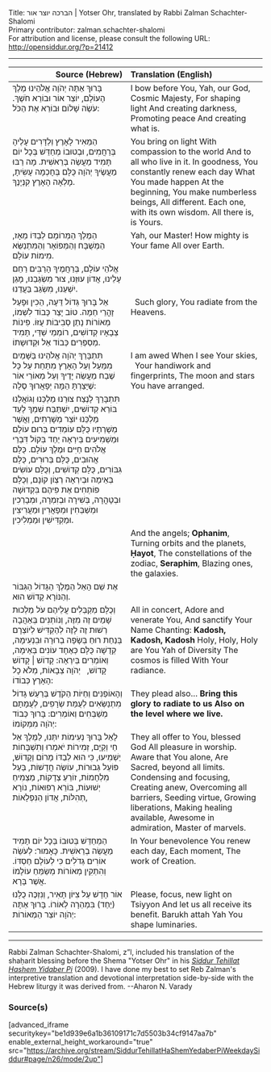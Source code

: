<html>
<head></head>
<body>
Title: הברכה יוצר אור | Yotser Ohr, translated by Rabbi Zalman Schachter-Shalomi<br />
Primary contributor: zalman.schachter-shalomi<br />
For attribution and license, please consult the following URL: <a href="http://opensiddur.org/?p=21412">http://opensiddur.org/?p=21412</a>
<p />
<hr />

<table style="margin-left: auto;margin-right: auto;" class="draggable">
<thead><tr><th id="x" style="text-align: right;">Source (Hebrew)</th><th style="text-align: left;">Translation (English)</th></tr></thead>
<tbody>
<tr><td style="vertical-align:top;" width="46%">
<div class="liturgy"><span lang="he">
בָּרוּךְ אַתָּה 
יְהֹוָה אֱלֹהֵינוּ
מֶלֶךְ הָעוֹלָם, 
יוֹצֵר אוֹר 
וּבוֹרֵא חֹשֶׁךְ. 
עֹשֶׂה שָׁלוֹם 
וּבוֹרֵא אֶת הַכֹּל:
</span></div></td>
 
<td style="vertical-align:top;" width="53%">
<div class="english">
I bow before You,
Yah, our God,
Cosmic Majesty,
For shaping light 
And creating darkness,
Promoting peace 
And creating what is.
</div></td></tr>


<tr><td style="vertical-align:top;" width="46%">
<div class="liturgy"><span lang="he">
הַמֵּאִיר 
לָאָרֶץ 
וְלַדָּרִים עָלֶיהָ בְּרַחֲמִים, 
וּבְטוּבוֹ 
מְחַדֵּשׁ בְּכָל יוֹם תָּמִיד 
מַעֲשֵׂה 
בְּרֵאשִׁית. 
מָה רַבּוּ 
מַעֲשֶׂיךָ יְהֹוָה
כֻּלָּם בְּחָכְמָה עָשִׂיתָ,
מָלְאָה הָאָרֶץ קִנְיָנֶךָ. 
</span></div></td>
 
<td style="vertical-align:top;" width="53%">
<div class="english">
You bring on light 
With compassion to the world 
And to all who live in it.
In goodness, 
You constantly renew each day
What You made happen 
At the beginning,
You make numberless beings,
All different.
Each one, with its own wisdom.
All there is, is Yours.
</div></td></tr>


<tr><td style="vertical-align:top;" width="46%">
<div class="liturgy"><span lang="he">
הַמֶּלֶךְ הַמְּרוֹמָם לְבַדּוֹ מֵאָז, 
הַמְּשֻׁבָּח וְהַמְּפוֹאָר וְהַמִּתְנַשֵּׂא 
מִימוֹת עוֹלָם. 
</span></div></td>
 
<td style="vertical-align:top;" width="53%">
<div class="english">
Yah, our Master!
How mighty is Your fame 
All over Earth.
</div></td></tr>


<tr><td style="vertical-align:top;" width="46%">
<div class="liturgy"><span lang="he">
אֱלֹהֵי עוֹלָם, 
בְּרַחֲמֶיךָ הָרַבִּים 
רַחֵם עָלֵינוּ, 
אֲדוֹן עוּזֵּנוּ, 
צוּר מִשְׂגַּבֵנוּ, 
מָגֵן יִשְׁעֵנוּ, 
מִשְׂגַּב בַּעֲדֵנוּ. 
</span></div></td>
 
<td style="vertical-align:top;" width="53%">
<div class="english">

</div></td></tr>


<tr><td style="vertical-align:top;" width="46%">
<div class="liturgy"><span lang="he">
אֵל בָּרוּךְ גְּדוֹל דֵּעָה, 
הֵכִין וּפָעַל זָהֳרֵי חַמָּה. 
טוֹב יָצַר כָּבוֹד לִשְׁמוֹ, 
מְאוֹרוֹת נָתַן סְבִיבוֹת עֻזּוֹ. 
פִּינוֹת צְבָאָיו קְדוֹשִׁים, 
רוֹמְמֵי שַׁדַּי, 
תָּמִיד מְסַפְּרִים כְּבוֹד אֵל וּקְדוּשָתוֹ. 
</span></div></td>
 
<td style="vertical-align:top;" width="53%">
<div class="english">
&nbsp;
Such glory, 
You radiate from the Heavens.
</div></td></tr>


<tr><td style="vertical-align:top;" width="46%">
<div class="liturgy"><span lang="he">
תִּתְבָּרַךְ יְהֹוָה אֱלֹהֵינוּ
בַּשָּׁמַיִם מִמַּעַל 
וְעַל הָאָרֶץ מִתַּחַת 
עַל כָּל שֶׁבַח מַעֲשֵׂה יָדֶיךָ 
וְעַל מְאוֹרֵי אוֹר 
שֶׁיָּצַרְתָּ הֵמָּה יְפָאֲרוּךָ 
סֶלָה:
</span></div></td>
 
<td style="vertical-align:top;" width="53%">
<div class="english">
I am awed 
When I see Your skies,
&nbsp;
Your handiwork and fingerprints,
The moon and stars
You have arranged.
</div></td></tr>


<tr><td style="vertical-align:top;" width="46%">
<div class="liturgy"><span lang="he">
תִּתְבָּרַךְ לָנֶצַח צוּרֵנוּ מַלְכֵּנוּ וְגוֹאֲלֵנוּ בּוֹרֵא קְדוֹשִׁים, 
יִשְׁתַּבַּח שִׁמְךָ לָעַד מַלְכֵּנוּ יוֹצֵר מְשָׁרְתִים, 
וַאֲשֶׁר מְשָׁרְתָיו 
כֻּלָּם עוֹמְדִים בְּרוּם עוֹלָם 
וּמַשְׁמִיעִים בְּיִרְאָה יַחַד 
בְּקוֹל דִּבְרֵי אֱלֹהִים חַיִּים וּמֶלֶךְ עוֹלָם. 
כֻּלָּם אֲהוּבִים, 
כֻּלָּם בְּרוּרִים, 
כֻּלָּם גִּבּוֹרִים, 
כֻּלָּם קְדוֹשִׁים, 
וְכֻלָּם עוֹשִׂים בְּאֵימָה וּבְיִרְאָה רְצְוֹן קוֹנָם, 
וְכֻלָּם פּוֹתְחִים אֶת פִּיהֶם בִּקְדוּשָׁה וּבְטָהֳרָה, 
בְּשִׁירָה וּבְזִמְרָה, 
וּמְבָרְכִין וּמְשַׁבְּחִין 
וּמְפָאֲרִין וּמַעֲרִיצִין 
וּמַקְדִּישִׁין וּמַמְלִיכִין.
</span></div></td>
 
<td style="vertical-align:top;" width="53%">
<div class="english">

</div></td></tr>


<tr><td style="vertical-align:top;" width="46%">
<div class="liturgy"><span lang="he">

</span></div></td>
 
<td style="vertical-align:top;" width="53%">
<div class="english">
And the angels;
<strong>Ophanim</strong>,
Turning orbits and the planets,
<strong>Ḥayot</strong>,
The constellations of the zodiac,
<strong>Seraphim</strong>,
Blazing ones, the galaxies.
</div></td></tr>


<tr><td style="vertical-align:top;" width="46%">
<div class="liturgy"><span lang="he">
אֶת שֵׁם הָאֵל הַמֶּלֶךְ הַגָּדוֹל הַגִּבּוֹר וְהַנּוֹרָא קָדוֹשׁ הוּא. 
</span></div></td>
 
<td style="vertical-align:top;" width="53%">
<div class="english">

</div></td></tr>


<tr><td style="vertical-align:top;" width="46%">
<div class="liturgy"><span lang="he">
וְכֻלָּם מְקַבְּלִים עֲלֵיהֶם עֹל מַלְכוּת שָׁמַיִם זֶה מִזֶּה, 
וְנוֹתְנִים בְּאַהֲבָה רְשׁוּת זֶה לָזֶה לְהַקְדִּישׁ לְיוֹצְרָם בְּנַחַת רוּחַ בְּשָׂפָה בְרוּרָה וּבִנְעִימָה, 
קְדֻשָׁה כֻּלָּם כְּאֶחָד עוֹנִים בְּאֵימָה, 
וְאוֹמְרִים בְּיִרְאָה:
קָדוֹשׁ | קָדוֹשׁ קָדוֹשׁ, 
&nbsp;
יְהֹוָה צְבָאוֹת,
מְלֹא כָל הָאָרֶץ 
כְּבוֹדוֹ:
</span></div></td>
 
<td style="vertical-align:top;" width="53%">
<div class="english">
All in concert, 
Adore and venerate You,
And sanctify Your Name
Chanting:
<strong>Kadosh, Kadosh, Kadosh</strong>
Holy, Holy, Holy are You
Yah of Diversity
The cosmos is filled 
With Your radiance.
</div></td></tr>


<tr><td style="vertical-align:top;" width="46%">
<div class="liturgy"><span lang="he">
וְהָאוֹפַנִּים וְחַיּוֹת הַקֹדֶשׁ בְּרַעַשׁ גָּדוֹל מִתְנַשְּׂאִים לְעֻמַּת שְׂרָפִים, לְעֻמָּתָם מְשַׁבְּחִים וְאוֹמְרִים:
בָּרוּךְ כְּבוֹד יְהֹוָה
מִמְּקוֹמוֹ:
</span></div></td>
 
<td style="vertical-align:top;" width="53%">
<div class="english">
They plead also…
<strong>Bring this glory to radiate to us
Also on the level where we live.</strong>
</div></td></tr>


<tr><td style="vertical-align:top;" width="46%">
<div class="liturgy"><span lang="he">
לָאֵל בָּרוּךְ נְעִימוֹת יִתְּנוּ, לַמֶּלֶךְ אֵל חַי וְקַיָּם, 
זְמִירוֹת יֹאמְרוּ וְתִשְׁבָּחוֹת יַשְׁמִיעוּ, 
כִּי הוּא לְבַדּוֹ 
מָרוֹם וְקָדוֹשׁ, 
פּוֹעֵל גְּבוּרוֹת, 
עוֹשֶׂה חֲדָשׁוֹת, 
בַּעַל מִלְחָמוֹת, 
זוֹרֵעַ צְדָקוֹת, 
מַצְמִיחַ יְשׁוּעוֹת, 
בּוֹרֵא רְפוּאוֹת, 
נוֹרָא תְהִלּוֹת, 
אֲדוֹן הַנִּפְלָאוֹת, 
</span></div></td>
 
<td style="vertical-align:top;" width="53%">
<div class="english">
They all offer to You, blessed God
All pleasure in worship.
Aware that You alone,
Are Sacred, beyond all limits.
Condensing and focusing,
Creating anew,
Overcoming all barriers,
Seeding virtue,
Growing liberations,
Making healing available,
Awesome in admiration,
Master of marvels.
</div></td></tr>


<tr><td style="vertical-align:top;" width="46%">
<div class="liturgy"><span lang="he">
הַמְחַדֵּשׁ בְּטוּבוֹ 
בְּכָל יוֹם 
תָּמִיד 
מַעֲשֵׂה בְרֵאשִׁית. 
כָּאָמוּר: לְעֹשֵׂה אוֹרִים גְּדֹלִים כִּי לְעוֹלָם חַסְדּוֹ. 
וְהִתְקִין מְאוֹרוֹת מְשַׂמֵּחַ עוֹלָמוֹ אֲשֶׁר בָּרָא. 
</span></div></td>
 
<td style="vertical-align:top;" width="53%">
<div class="english">
In Your benevolence
You renew each day, 
Each moment,
The work of Creation.
</div></td></tr>


<tr><td style="vertical-align:top;" width="46%">
<div class="liturgy"><span lang="he">
אוֹר חָדָשׁ עַל צִיּוֹן תָּאִיר, 
וְנִזְכֶּה כֻלָּנוּ (יַחַד) בִּמְהֵרָה לְאוֹרוֹ. 
בָּרוּךְ אַתָּה יְהֹוָה
יוֹצֵר הַמְּאוֹרוֹת:
</span></div></td>
 
<td style="vertical-align:top;" width="53%">
<div class="english">
Please, focus, new light on Tsiyyon
And let us all receive its benefit.
Barukh attah  Yah
You shape luminaries.
</div></td></tr>
</tbody></table>

<hr />

Rabbi Zalman Schachter-Shalomi, z”l, included his translation of  the shaḥarit blessing before the Shema "Yotser Ohr" in his <em><a href="https://opensiddur.org/compilations/siddurim/reb-zalmans-open-siddur-tehillat-hashem/">Siddur Tehillat Hashem Yidaber Pi</a></em> (2009). I have done my best to set Reb Zalman's interpretive translation and devotional interpretation side-by-side with the Hebrew liturgy it was derived from. --Aharon N. Varady


<h3>Source(s)</h3>

[advanced_iframe securitykey="be1d939e6a1b36109171c7d5503b34cf9147aa7b" enable_external_height_workaround="true" src="https://archive.org/stream/SiddurTehillatHaShemYedaberPiWeekdaySiddur#page/n26/mode/2up"]
</body>
</html>
